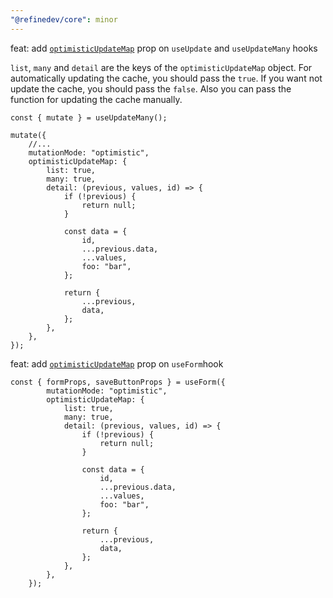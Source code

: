 ```yaml
---
"@refinedev/core": minor
---
```


feat: add [`optimisticUpdateMap`](https://refine.dev/docs/api-reference/core/hooks/data/useUpdateMany/#optimisticupdatemap) prop on `useUpdate` and `useUpdateMany` hooks

`list`, `many` and `detail` are the keys of the `optimisticUpdateMap` object. For automatically updating the cache, you should pass the `true`. If you want not update the cache, you should pass the `false`. Also you can pass the function for updating the cache manually.

```tsx
const { mutate } = useUpdateMany();

mutate({
    //...
    mutationMode: "optimistic",
    optimisticUpdateMap: {
        list: true,
        many: true,
        detail: (previous, values, id) => {
            if (!previous) {
                return null;
            }

            const data = {
                id,
                ...previous.data,
                ...values,
                foo: "bar",
            };

            return {
                ...previous,
                data,
            };
        },
    },
});

```

feat: add [`optimisticUpdateMap`](https://refine.dev/docs/api-reference/core/hooks/data/useUpdateMany/#optimisticupdatemap) prop on `useForm`hook

```tsx
const { formProps, saveButtonProps } = useForm({
        mutationMode: "optimistic",
        optimisticUpdateMap: {
            list: true,
            many: true,
            detail: (previous, values, id) => {
                if (!previous) {
                    return null;
                }

                const data = {
                    id,
                    ...previous.data,
                    ...values,
                    foo: "bar",
                };

                return {
                    ...previous,
                    data,
                };
            },
        },
    });
```